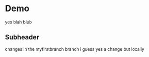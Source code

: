 # Demo

yes
blah blub

## Subheader
changes in the myfirstbranch branch i guess yes
a change but locally
